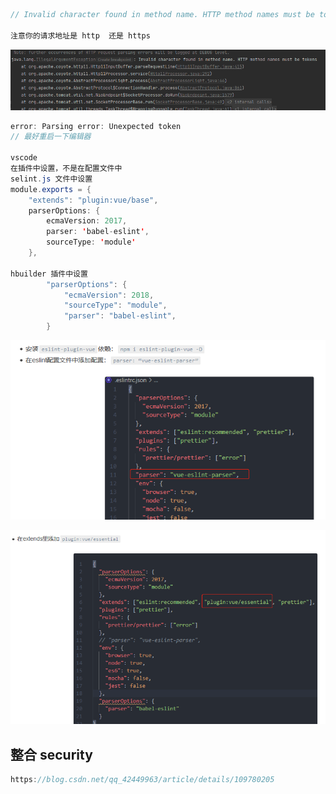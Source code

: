 ```java
// Invalid character found in method name. HTTP method names must be tokens

注意你的请求地址是 http  还是 https
```

![image-20210429012827774](image-20210429012827774.png)



```java
error: Parsing error: Unexpected token
// 最好重启一下编辑器  

vscode    
在插件中设置，不是在配置文件中 
selint.js 文件中设置    
module.exports = {
    "extends": "plugin:vue/base",
    parserOptions: {
        ecmaVersion: 2017,
        parser: 'babel-eslint',
        sourceType: 'module'		
    },
    
hbuilder 插件中设置
        "parserOptions": {
            "ecmaVersion": 2018,
            "sourceType": "module",
            "parser": "babel-eslint",
        }
```

![image-20210429035607233](image-20210429035607233.png)

![image-20210429035618604](image-20210429035618604.png)



## 整合 security

```java
https://blog.csdn.net/qq_42449963/article/details/109780205
```

